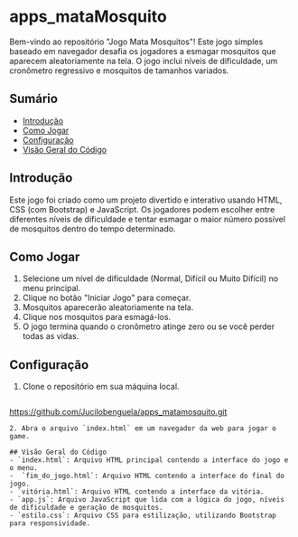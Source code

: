 # apps_mataMosquito

Bem-vindo ao repositório "Jogo Mata Mosquitos"! Este jogo simples baseado em navegador desafia os jogadores a esmagar mosquitos que aparecem aleatoriamente na tela. O jogo inclui níveis de dificuldade, um cronômetro regressivo e mosquitos de tamanhos variados.

## Sumário
- [Introdução](#introdução)
- [Como Jogar](#como-jogar)
- [Configuração](#configuração)
- [Visão Geral do Código](#visão-geral-do-código)

## Introdução
Este jogo foi criado como um projeto divertido e interativo usando HTML, CSS (com Bootstrap) e JavaScript. Os jogadores podem escolher entre diferentes níveis de dificuldade e tentar esmagar o maior número possível de mosquitos dentro do tempo determinado.

## Como Jogar
1. Selecione um nível de dificuldade (Normal, Difícil ou Muito Difícil) no menu principal.
2. Clique no botão "Iniciar Jogo" para começar.
3. Mosquitos aparecerão aleatoriamente na tela.
4. Clique nos mosquitos para esmagá-los.
5. O jogo termina quando o cronômetro atinge zero ou se você perder todas as vidas.

## Configuração
1. Clone o repositório em sua máquina local.
   ```bash
  https://github.com/Jucilobenguela/apps_matamosquito.git
   ```
2. Abra o arquivo `index.html` em um navegador da web para jogar o game.

## Visão Geral do Código
- `index.html`: Arquivo HTML principal contendo a interface do jogo e o menu.
-  `fim_do_jogo.html`: Arquivo HTML contendo a interface do final do jogo.
- `vitória.html`: Arquivo HTML contendo a interface da vitória.
- `app.js`: Arquivo JavaScript que lida com a lógica do jogo, níveis de dificuldade e geração de mosquitos.
- `estilo.css`: Arquivo CSS para estilização, utilizando Bootstrap para responsividade.

